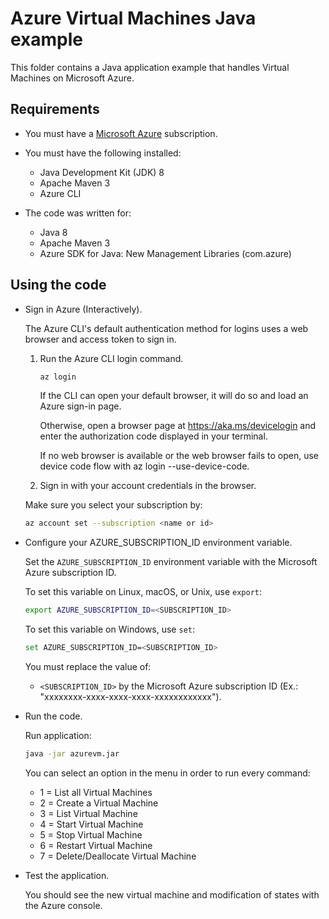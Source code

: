 # Azure Virtual Machines Java example

This folder contains a Java application example that handles Virtual Machines on Microsoft Azure.

## Requirements

* You must have a [Microsoft Azure](https://azure.microsoft.com/) subscription.

* You must have the following installed:
  * Java Development Kit (JDK) 8
  * Apache Maven 3
  * Azure CLI

* The code was written for:
  * Java 8
  * Apache Maven 3
  * Azure SDK for Java: New Management Libraries (com.azure)

## Using the code

* Sign in Azure (Interactively).

  The Azure CLI's default authentication method for logins uses a web browser and access token to sign in.

  1. Run the Azure CLI login command.

      ```bash
      az login
      ```

      If the CLI can open your default browser, it will do so and load an Azure sign-in page.

      Otherwise, open a browser page at https://aka.ms/devicelogin and enter the authorization code displayed in your terminal.

      If no web browser is available or the web browser fails to open, use device code flow with az login --use-device-code.

  2. Sign in with your account credentials in the browser.

  Make sure you select your subscription by:

  ```bash
  az account set --subscription <name or id>
  ```

* Configure your AZURE_SUBSCRIPTION_ID environment variable.

  Set the `AZURE_SUBSCRIPTION_ID` environment variable with the Microsoft Azure subscription ID.

  To set this variable on Linux, macOS, or Unix, use `export`:

  ```bash
  export AZURE_SUBSCRIPTION_ID=<SUBSCRIPTION_ID>
  ```

  To set this variable on Windows, use `set`:

  ```bash
  set AZURE_SUBSCRIPTION_ID=<SUBSCRIPTION_ID>
  ```

  You must replace the value of:

  * `<SUBSCRIPTION_ID>` by the Microsoft Azure subscription ID (Ex.: "xxxxxxxx-xxxx-xxxx-xxxx-xxxxxxxxxxxx").

* Run the code.

  Run application:

  ```bash
  java -jar azurevm.jar
  ```

  You can select an option in the menu in order to run every command:

  * 1 = List all Virtual Machines
  * 2 = Create a Virtual Machine
  * 3 = List Virtual Machine
  * 4 = Start Virtual Machine
  * 5 = Stop Virtual Machine
  * 6 = Restart Virtual Machine
  * 7 = Delete/Deallocate Virtual Machine

* Test the application.

  You should see the new virtual machine and modification of states with the Azure console.
  